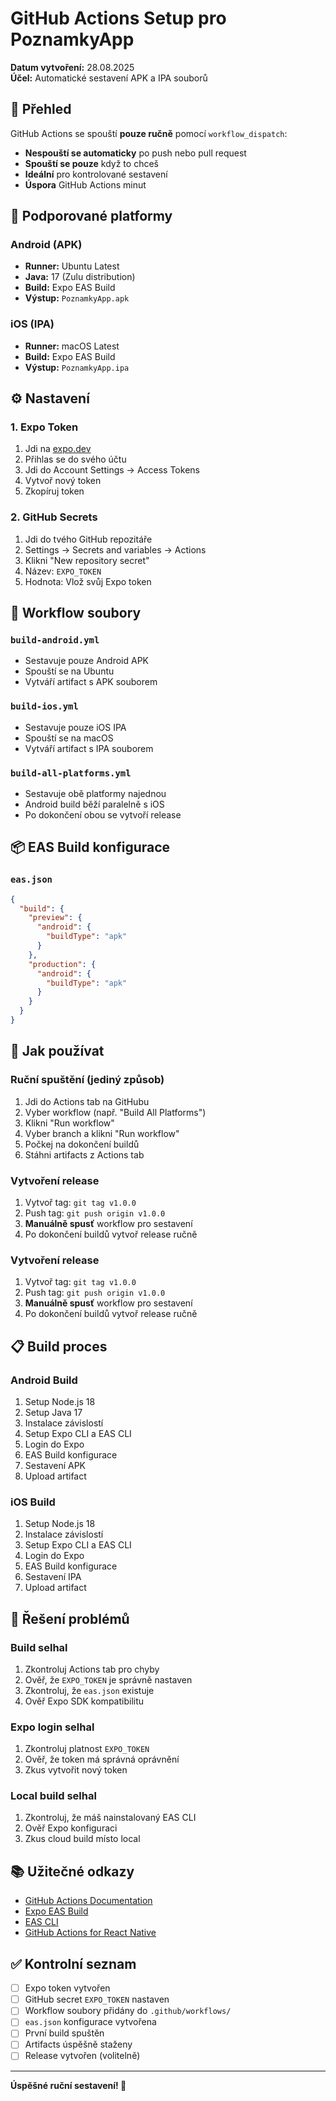 # GitHub Actions Setup pro PoznamkyApp

**Datum vytvoření:** 28.08.2025  
**Účel:** Automatické sestavení APK a IPA souborů

## 🚀 Přehled

GitHub Actions se spouští **pouze ručně** pomocí `workflow_dispatch`:
- **Nespouští se automaticky** po push nebo pull request
- **Spouští se pouze** když to chceš
- **Ideální** pro kontrolované sestavení
- **Úspora** GitHub Actions minut

## 📱 Podporované platformy

### Android (APK)
- **Runner:** Ubuntu Latest
- **Java:** 17 (Zulu distribution)
- **Build:** Expo EAS Build
- **Výstup:** `PoznamkyApp.apk`

### iOS (IPA)
- **Runner:** macOS Latest
- **Build:** Expo EAS Build
- **Výstup:** `PoznamkyApp.ipa`

## ⚙️ Nastavení

### 1. Expo Token
1. Jdi na [expo.dev](https://expo.dev)
2. Přihlas se do svého účtu
3. Jdi do Account Settings → Access Tokens
4. Vytvoř nový token
5. Zkopíruj token

### 2. GitHub Secrets
1. Jdi do tvého GitHub repozitáře
2. Settings → Secrets and variables → Actions
3. Klikni "New repository secret"
4. Název: `EXPO_TOKEN`
5. Hodnota: Vlož svůj Expo token

## 🔄 Workflow soubory

### `build-android.yml`
- Sestavuje pouze Android APK
- Spouští se na Ubuntu
- Vytváří artifact s APK souborem

### `build-ios.yml`
- Sestavuje pouze iOS IPA
- Spouští se na macOS
- Vytváří artifact s IPA souborem

### `build-all-platforms.yml`
- Sestavuje obě platformy najednou
- Android build běží paralelně s iOS
- Po dokončení obou se vytvoří release

## 📦 EAS Build konfigurace

### `eas.json`
```json
{
  "build": {
    "preview": {
      "android": {
        "buildType": "apk"
      }
    },
    "production": {
      "android": {
        "buildType": "apk"
      }
    }
  }
}
```

## 🎯 Jak používat

### Ruční spuštění (jediný způsob)
1. Jdi do Actions tab na GitHubu
2. Vyber workflow (např. "Build All Platforms")
3. Klikni "Run workflow"
4. Vyber branch a klikni "Run workflow"
5. Počkej na dokončení buildů
6. Stáhni artifacts z Actions tab

### Vytvoření release
1. Vytvoř tag: `git tag v1.0.0`
2. Push tag: `git push origin v1.0.0`
3. **Manuálně spusť** workflow pro sestavení
4. Po dokončení buildů vytvoř release ručně

### Vytvoření release
1. Vytvoř tag: `git tag v1.0.0`
2. Push tag: `git push origin v1.0.0`
3. **Manuálně spusť** workflow pro sestavení
4. Po dokončení buildů vytvoř release ručně

## 📋 Build proces

### Android Build
1. Setup Node.js 18
2. Setup Java 17
3. Instalace závislostí
4. Setup Expo CLI a EAS CLI
5. Login do Expo
6. EAS Build konfigurace
7. Sestavení APK
8. Upload artifact

### iOS Build
1. Setup Node.js 18
2. Instalace závislostí
3. Setup Expo CLI a EAS CLI
4. Login do Expo
5. EAS Build konfigurace
6. Sestavení IPA
7. Upload artifact

## 🚨 Řešení problémů

### Build selhal
1. Zkontroluj Actions tab pro chyby
2. Ověř, že `EXPO_TOKEN` je správně nastaven
3. Zkontroluj, že `eas.json` existuje
4. Ověř Expo SDK kompatibilitu

### Expo login selhal
1. Zkontroluj platnost `EXPO_TOKEN`
2. Ověř, že token má správná oprávnění
3. Zkus vytvořit nový token

### Local build selhal
1. Zkontroluj, že máš nainstalovaný EAS CLI
2. Ověř Expo konfiguraci
3. Zkus cloud build místo local

## 📚 Užitečné odkazy

- [GitHub Actions Documentation](https://docs.github.com/en/actions)
- [Expo EAS Build](https://docs.expo.dev/build/introduction/)
- [EAS CLI](https://docs.expo.dev/eas-cli/)
- [GitHub Actions for React Native](https://github.com/marketplace?type=actions&query=react+native)

## ✅ Kontrolní seznam

- [ ] Expo token vytvořen
- [ ] GitHub secret `EXPO_TOKEN` nastaven
- [ ] Workflow soubory přidány do `.github/workflows/`
- [ ] `eas.json` konfigurace vytvořena
- [ ] První build spuštěn
- [ ] Artifacts úspěšně staženy
- [ ] Release vytvořen (volitelně)

---

**Úspěšné ruční sestavení! 🎉**
